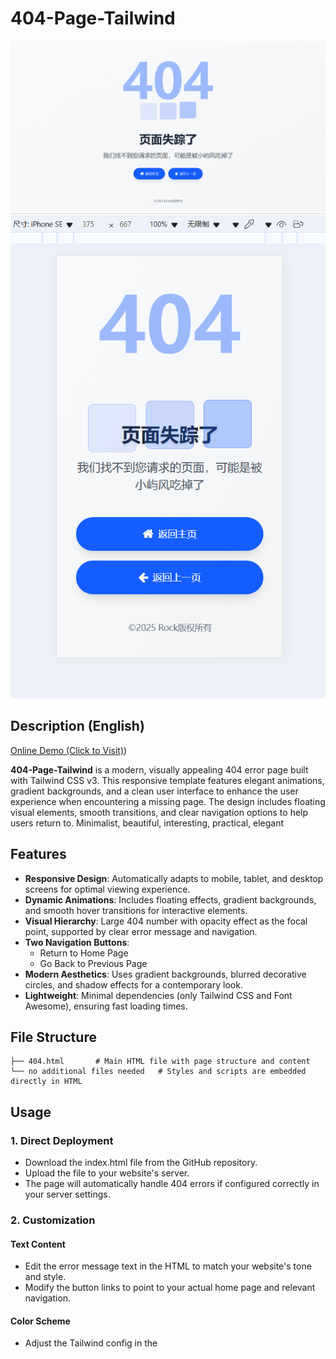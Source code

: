 # 404-Page-Tailwind  

![404 Page Screenshot](https://github.com/add-qwq/404-page-tailwind/raw/main/pc.png)  
![404 Page Screenshot](https://github.com/add-qwq/404-page-tailwind/raw/main/phone.png) 


## Description (English)  
[Online Demo (Click to Visit)](https://www.rockaz.top/404))  

**404-Page-Tailwind** is a modern, visually appealing 404 error page built with Tailwind CSS v3. This responsive template features elegant animations, gradient backgrounds, and a clean user interface to enhance the user experience when encountering a missing page. The design includes floating visual elements, smooth transitions, and clear navigation options to help users return to. Minimalist, beautiful, interesting, practical, elegant


## Features
- **Responsive Design**: Automatically adapts to mobile, tablet, and desktop screens for optimal viewing experience.  
- **Dynamic Animations**: Includes floating effects, gradient backgrounds, and smooth hover transitions for interactive elements.  
- **Visual Hierarchy**: Large 404 number with opacity effect as the focal point, supported by clear error message and navigation.  
- **Two Navigation Buttons**: 
  - Return to Home Page
  - Go Back to Previous Page
- **Modern Aesthetics**: Uses gradient backgrounds, blurred decorative circles, and shadow effects for a contemporary look.  
- **Lightweight**: Minimal dependencies (only Tailwind CSS and Font Awesome), ensuring fast loading times.  


## File Structure 
```  
├── 404.html       # Main HTML file with page structure and content  
└── no additional files needed   # Styles and scripts are embedded directly in HTML  
```  


## Usage
### 1. Direct Deployment  
- Download the index.html file from the GitHub repository.  
- Upload the file to your website's server.  
- The page will automatically handle 404 errors if configured correctly in your server settings.  

### 2. Customization  
#### **Text Content**  
- Edit the error message text in the HTML to match your website's tone and style.  
- Modify the button links to point to your actual home page and relevant navigation.  

#### **Color Scheme**  
- Adjust the Tailwind config in the <script> tag to change primary, secondary, and accent colors.  
- Update the gradient background in the body CSS if needed.  

#### **Animation Timing**  
- Modify the animation duration and delays in the CSS to adjust the speed of floating and pulse effects.  


## Compatibility
Works well on modern browsers (Chrome, Firefox, Edge, Safari) with full support for Tailwind CSS features. Older browsers may have limited support for certain CSS properties like backdrop blur, but the core functionality will remain intact.  


---  


# 404错误页面-Tailwind  


## 描述（中文）
[在线演示，点击访问 (Click to Visit)](https://www.rockaz.top/404))  

**404-Page-Tailwind** 是一个使用Tailwind CSS v3构建的现代化、视觉吸引力强的404错误页面。这个响应式模板具有优雅的动画效果、渐变背景和简洁的用户界面，旨在提升用户遇到页面缺失时的体验。设计包含浮动视觉元素、平滑过渡和清晰的导航选项，帮助用户返回。极简，美观，有趣，实用，优雅


## 功能特性 
- **响应式设计**：自动适配手机、平板和桌面屏幕，提供最佳观看体验。  
- **动态动画效果**：包含浮动效果、渐变背景和交互元素的平滑悬停过渡。  
- **视觉层次结构**：以大尺寸404数字为焦点（带透明度效果），辅以清晰的错误信息和导航。  
- **双导航按钮**：  
  - 返回主页  
  - 返回上一页  
- **现代美学设计**：使用渐变背景、模糊装饰圆和阴影效果，呈现当代视觉风格。  
- **轻量级**：依赖项极少（仅Tailwind CSS和Font Awesome），确保快速加载。  


## 文件结构
```  
├── 404.html       # 主HTML文件，包含页面结构和内容  
└── 无额外文件需求     # 样式和脚本直接嵌入在HTML中  
```  


## 使用方法
### 1. 直接部署  
- 从GitHub仓库下载index.html文件。  
- 将文件上传到您的网站服务器。  
- 如果在服务器设置中正确配置，该页面将自动处理404错误。  

### 2. 自定义修改  
#### **文本内容**  
- 编辑HTML中的错误消息文本，使其符合您网站的语气和风格。  
- 修改按钮链接，指向您实际的主页和相关导航。  

#### **配色方案**  
- 调整<script>标签中的Tailwind配置，更改主色、辅助色和强调色。  
- 如有需要，更新body CSS中的渐变背景。  

#### **动画时序**  
- 修改CSS中的动画持续时间和延迟，调整浮动和脉冲效果的速度。  


## 兼容性
在支持Tailwind CSS完整功能的现代浏览器（Chrome、Firefox、Edge、Safari）中表现良好。旧版浏览器可能对某些CSS属性（如背景模糊）支持有限，但核心功能将保持完整。
